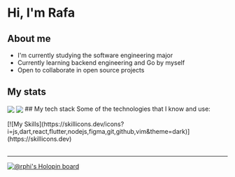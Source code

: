 # Hi, I'm Rafa
## About me
- I'm currently studying the software engineering major
- Currently learning backend engineering and Go by myself
- Open to collaborate in open source projects
## My stats
<img align="center" src="https://github-readme-stats.vercel.app/api?username=rafabelts&show_icons=true&hide_border=true&theme=merko" />
<img align="center" src="https://github-readme-stats.vercel.app/api/top-langs/?username=anuraghazra&layout=compact&hide_border=true&theme=merko"/>
## My tech stack
Some of the technologies that I know and use:</br></br>
[![My Skills](https://skillicons.dev/icons?i=js,dart,react,flutter,nodejs,figma,git,github,vim&theme=dark)](https://skillicons.dev)</br></br>

----
[![@rphi's Holopin board](https://holopin.io/api/user/board?user=rafabelts)](https://holopin.io/@rafabelts)
